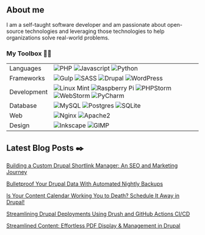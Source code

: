 ## About me
I am a self-taught software developer and am passionate about open-source technologies and leveraging those technologies to help organizations 
solve real-world problems.

### My Toolbox :hammer::wrench:
<table>
  <tbody>
    <tr>
      <td>Languages</td>
      <td>
        <img src="https://img.shields.io/badge/php-%23777BB4.svg?style=flat-square&logo=php&logoColor=white" alt="PHP" />
        <img src="https://img.shields.io/badge/javascript-%23323330.svg?style=flat-square&logo=javascript&logoColor=%23F7DF1E" alt="Javascript" />
        <img src="https://img.shields.io/badge/python-3670A0?style=flat-square&logo=python&logoColor=ffdd54" alt="Python" />
      </td>
    </tr>
    <tr></tr>
    <tr>
      <td>Frameworks</td>
      <td>
        <img src="https://img.shields.io/badge/GULP-%23CF4647.svg?style=flat-square&logo=gulp&logoColor=white" alt="Gulp" />
        <img src="https://img.shields.io/badge/SASS-hotpink.svg?style=flat-square&logo=SASS&logoColor=white" alt="SASS" />
        <img src="https://img.shields.io/badge/drupal-%230678BE.svg?style=flat-square&logo=drupal&logoColor=white" alt="Drupal" />
        <img src="https://img.shields.io/badge/WordPress-%23117AC9.svg?style=flat-square&logo=WordPress&logoColor=white" alt="WordPress" />
      </td>
    </tr>
    <tr></tr>
    <tr>
      <td>Development</td>
      <td>
        <img src="https://img.shields.io/badge/Linux%20Mint-87CF3E?style=flat-square&logo=Linux%20Mint&logoColor=white" alt="Linux Mint" />
        <img src="https://img.shields.io/badge/-RaspberryPi-C51A4A?style=flat-square&logo=Raspberry-Pi" alt="Raspberry Pi" />
        <img src="https://img.shields.io/badge/phpstorm-143?style=flat-square&logo=phpstorm&logoColor=black&color=black&labelColor=darkorchid" alt="PHPStorm" />
        <img src="https://img.shields.io/badge/webstorm-143?style=flat-square&logo=webstorm&logoColor=white&color=black" alt="WebStorm" />
        <img src="https://img.shields.io/badge/pycharm-143?style=flat-square&logo=pycharm&logoColor=black&color=black&labelColor=green" alt="PyCharm" />
      </td>
    </tr>
    <tr></tr>
    <tr>
      <td>Database</td>
      <td>
        <img src="https://img.shields.io/badge/mysql-4479A1.svg?style=flat-square&logo=mysql&logoColor=white" alt="MySQL" />
        <img src="https://img.shields.io/badge/postgres-%23316192.svg?style=flat-square&logo=postgresql&logoColor=white" alt="Postgres" />
        <img src="https://img.shields.io/badge/sqlite-%2307405e.svg?style=flat-square&logo=sqlite&logoColor=white" alt="SQLite" />
      </td>
    </tr>
    <tr></tr>
    <tr>
      <td>Web</td>
      <td>
        <img src="https://img.shields.io/badge/nginx-%23009639.svg?style=flat-square&logo=nginx&logoColor=white" alt="Nginx" />
        <img src="https://img.shields.io/badge/apache-%23D42029.svg?style=flat-square&logo=apache&logoColor=white" alt="Apache2" />
      </td>
    </tr>
    <tr></tr>
    <tr>
      <td>Design</td>
      <td>
        <img src="https://img.shields.io/badge/Inkscape-e0e0e0?style=flat-square&logo=inkscape&logoColor=080A13" alt="Inkscape" />
        <img src="https://img.shields.io/badge/Gimp-657D8B?style=flat-square&logo=gimp&logoColor=FFFFFF" alt="GIMP" />
      </td>
    </tr>
  </tbody>
</table>

## Latest Blog Posts :black_nib:
<!-- BLOG-POST-LIST:START -->
[Building a Custom Drupal Shortlink Manager: An SEO and Marketing Journey](https://drupalodyssey.com/blog/development/building-custom-drupal-shortlink-manager-seo-and-marketing-journey?utm_source=github&utm_medium=social&utm_campaign=Blog%20Listing)

[Bulletproof Your Drupal Data With Automated Nightly Backups](https://drupalodyssey.com/blog/devops/bulletproof-your-drupal-data-automated-nightly-backups?utm_source=github&utm_medium=social&utm_campaign=Blog%20Listing)

[Is Your Content Calendar Working You to Death? Schedule It Away in Drupal!](https://drupalodyssey.com/blog/management/your-content-calendar-working-you-death-schedule-it-away-drupal?utm_source=github&utm_medium=social&utm_campaign=Blog%20Listing)

[Streamlining Drupal Deployments Using Drush and GitHub Actions CI/CD](https://drupalodyssey.com/blog/devops/streamlining-drupal-deployments-using-drush-and-github-actions-cicd?utm_source=github&utm_medium=social&utm_campaign=Blog%20Listing)

[Streamlined Content: Effortless PDF Display &amp; Management in Drupal](https://drupalodyssey.com/blog/management/streamlined-content-effortless-pdf-display-management-drupal?utm_source=github&utm_medium=social&utm_campaign=Blog%20Listing)
<!-- BLOG-POST-LIST:END -->



<!--
[Sample link](https://drupalodyssey.com?utm_source=github&utm_medium=social&utm_campaign=Blog%20Listing)
**r0nn1ef/r0nn1ef** is a ✨ _special_ ✨ repository because its `README.md` (this file) appears on your GitHub profile.

Here are some ideas to get you started:

- 🔭 I’m currently working on ...
- 🌱 I’m currently learning ...
- 👯 I’m looking to collaborate on ...
- 🤔 I’m looking for help with ...
- 💬 Ask me about ...
- 📫 How to reach me: ...
- 😄 Pronouns: ...
- ⚡ Fun fact: ...
-->
